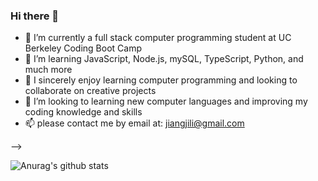 ### Hi there 👋



- 🔭 I’m currently a full stack computer programming student at UC Berkeley Coding Boot Camp 
- 🌱 I’m learning JavaScript, Node.js, mySQL, TypeScript, Python, and much more
- 👯 I sincerely enjoy learning computer programming and looking to collaborate on creative projects
- 🤔 I’m looking to learning new computer languages and improving my coding knowledge and skills
- 📫 please contact me by email at:  jiangjili@gmail.com

-->


![Anurag's github stats](https://github-readme-stats.vercel.app/api?username=jilijiang)

